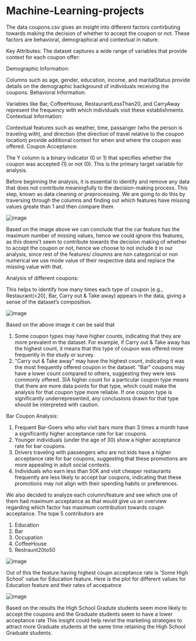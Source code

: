 # Machine-Learning-projects

The data coupons.csv gives an insight into different factors contirbuting towards making the decision of whether to accept the coupon or not.
These factors are behavioral, demographical and contextual in nature.

Key Attributes:
The dataset captures a wide range of variables that provide context for each coupon offer:

Demographic Information:

Columns such as age, gender, education, income, and maritalStatus provide details on the demographic background of individuals receiving the coupons.
Behavioral Information:

Variables like Bar, CoffeeHouse, RestaurantLessThan20, and CarryAway represent the frequency with which individuals visit these establishments.
Contextual Information:

Contextual features such as weather, time, passanger (who the person is traveling with), and direction (the direction of travel relative to the coupon location) provide additional context for when and where the coupon was offered.
Coupon Acceptance:

The Y column is a binary indicator (0 or 1) that specifies whether the coupon was accepted (1) or not (0). This is the primary target variable for analysis.


Before beginning the analysis, it is essential to identify and remove any data that does not contribute meaningfully to the decision-making process. This step, known as data cleaning or preprocessing.
We are going to do this by traversing through the columns and 
finding out which features have missing values greate than 1 and then compare them 


![image](https://github.com/user-attachments/assets/d4956318-4830-4019-8670-d44bd5890de6)







Based on the image above we can conclude that the car feature has the maximum number of missing values, hence we could ignore this features, as this doens't seem to contribute towards the decision making of whether to accept the coupon or not, hence we choose to not include it in our analysis, since rest of the features/ cloumns are non categorical or non numerical we use mode value of their respective data and replace the missing value with that. 


Analysis of different coupons:

This helps to identify how many times each type of coupon (e.g., Restaurant(<20), Bar, Carry out & Take away) appears in the data, giving a sense of the dataset’s composition.


![image](https://github.com/user-attachments/assets/64e610a5-3325-4ae8-8606-1b6156af24ca)


Based on the above image it can be said that 

1) Some coupon types may have higher counts, indicating that they are more prevalent in the dataset.
For example, if Carry out & Take away has the highest count, it means that this type of coupon was offered more frequently in the study or survey.
2) "Carry out & Take away" may have the highest count, indicating it was the most frequently offered coupon in the dataset.
"Bar" coupons may have a lower count compared to others, suggesting they were less commonly offered.
3)A higher count for a particular coupon type means that there are more data points for that type, which could make the analysis for that coupon type more reliable.
If one coupon type is significantly underrepresented, any conclusions drawn for that type should be interpreted with caution.




Bar Coupon Analysis:

1) Frequent Bar-Goers who who visit bars more than 3 times a month have a significantly higher acceptance rate for bar coupons.
2) Younger individuals (under the age of 30) show a higher acceptance rate for bar coupons.
3) Drivers traveling with passengers who are not kids have a higher acceptance rate for bar coupons, suggesting that these promotions are more appealing in adult social contexts.
4) Individuals who earn less than 50K and visit cheaper restaurants frequently are less likely to accept bar coupons, indicating that these promotions may not align with their spending habits or preferences.


We also decided to analyze each column/feature and see which one of them had maximum acceptance as that would give us an overview regarding which factor has maximum contribution towards coupn acceptance.
The tope 5 contributors are 
1) Education
2) Bar
3) Occupation
4) CoffeeHouse
5) Restraunt20to50

![image](https://github.com/user-attachments/assets/81b20e7e-f353-4be4-b2c4-73e6d865ece1)


Out of this the feature having highest coupn acceptance rate is 'Some High School' value for Education feature.
Here is the plot for different values for Education feature and their rates of accepatnce

![image](https://github.com/user-attachments/assets/95feb9b4-fe3a-45e1-b396-0a9650585b7d)

Based on the results the High School Gradute students seem more likely to accept the coupons and the Graduate students seem to have a lower acceptance rate
This insight could help revist the marketing strategies to attract more Graduate students at the same time retaining the High School Graduate students.







